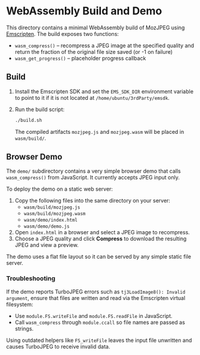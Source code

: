 # WebAssembly Build and Demo

This directory contains a minimal WebAssembly build of MozJPEG using
[Emscripten](https://emscripten.org/). The build exposes two functions:

- `wasm_compress()` – recompress a JPEG image at the specified quality and
  return the fraction of the original file size saved (or -1 on failure)
- `wasm_get_progress()` – placeholder progress callback

## Build

1. Install the Emscripten SDK and set the `EMS_SDK_DIR` environment variable
   to point to it if it is not located at `/home/ubuntu/3rdParty/emsdk`.
2. Run the build script:

   ```sh
   ./build.sh
   ```

   The compiled artifacts `mozjpeg.js` and `mozjpeg.wasm` will be placed in
   `wasm/build/`.

## Browser Demo

The `demo/` subdirectory contains a very simple browser demo that calls
`wasm_compress()` from JavaScript. It currently accepts JPEG input only.

To deploy the demo on a static web server:

1. Copy the following files into the same directory on your server:
   - `wasm/build/mozjpeg.js`
   - `wasm/build/mozjpeg.wasm`
   - `wasm/demo/index.html`
   - `wasm/demo/demo.js`
2. Open `index.html` in a browser and select a JPEG image to recompress.
3. Choose a JPEG quality and click **Compress** to download the resulting
   JPEG and view a preview.

The demo uses a flat file layout so it can be served by any simple static
file server.

### Troubleshooting

If the demo reports TurboJPEG errors such as `tj3LoadImage8(): Invalid argument`,
ensure that files are written and read via the Emscripten virtual filesystem:

- Use `module.FS.writeFile` and `module.FS.readFile` in JavaScript.
- Call `wasm_compress` through `module.ccall` so file names are passed as strings.

Using outdated helpers like `FS_writeFile` leaves the input file unwritten and
causes TurboJPEG to receive invalid data.
